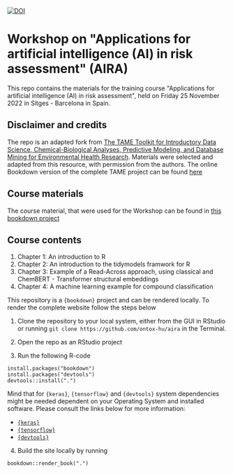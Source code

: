 [![DOI](https://zenodo.org/badge/564271576.svg)](https://zenodo.org/badge/latestdoi/564271576)

# Workshop on "Applications for artificial intelligence (AI) in risk assessment" (AIRA)

This repo contains the materials for the training course "Applications for artificial intelligence (AI) in risk assessment", held on Friday 25 November 2022 in Sitges - Barcelona in Spain.

## Disclaimer and credits
The repo is an adapted fork from [The TAME Toolkit for Introductory Data Science, Chemical-Biological Analyses, Predictive Modeling, and Database Mining for Environmental Health Research](https://github.com/UNCSRP/Data-Analysis-Training-Modules). Materials were selected and adapted from this resource, with permission from the authors. The online Bookdown version of the complete TAME project can be found [here](https://uncsrp.github.io/Data-Analysis-Training-Modules/)

## Course materials
The course material, that were used for the Workshop can be found in [this bookdown project](https://rstudio-connect.hu.nl/connect/AIRA)

## Course contents

 1. Chapter 1: An introduction to R
 2. Chapter 2: An introduction to the tidymodels framwork for R
 3. Chapter 3: Example of a Read-Across approach, using classical and ChemBERT - Transformer structural embeddings
 4. Chapter 4: A machine learning example for compound classification

This repository is a `{bookdown}` project and can be rendered locally. To render the complete website follow the steps below

 1. Clone the repository to your local system, either from the GUI in RStudio or running `git clone https://github.com/ontox-hu/aira` in the Terminal.

 2. Open the repo as an RStudio project

 3. Run the following R-code 
 ```
 install.packages("bookdown")
 install.packages("devtools")
 devtools::install(".")
 ```

 Mind that for `{keras}`, `{tensorflow}` and `{devtools}` system dependencies might be needed dependent on your Operating System and installed software. Please consult the links below for more information:
 
 - [`{keras}`](https://tensorflow.rstudio.com/)
 - [`{tensorflow}`](https://tensorflow.rstudio.com/)
 - [`{devtools}`](https://packagemanager.rstudio.com/client/#/repos/2/packages/devtools)
 
 4. Build the site locally by running 
 ```
 bookdown::render_book(".")
 ```

